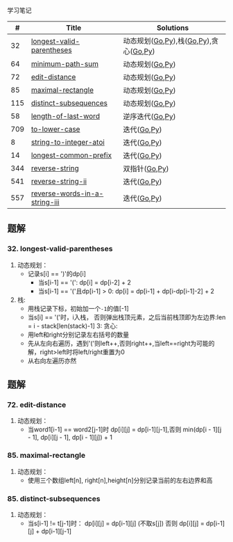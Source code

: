 学习笔记


|#|Title|Solutions|
|---|---|------|
|32|[longest-valid-parentheses](https://leetcode-cn.com/problems/longest-valid-parentheses) | 动态规划([Go](../Week_09/32/longest_valid_parentheses.go),[Py](../Week_09/32/longest_valid_parentheses.py)),栈([Go](../Week_09/32/longest_valid_parentheses2.go),[Py](../Week_09/32/longest_valid_parentheses2.py)),贪心([Go](../Week_09/32/longest_valid_parentheses3.go),[Py](../Week_09/32/longest_valid_parentheses3.py))|
|64|[minimum-path-sum](https://leetcode-cn.com/problems/minimum-path-sum) | 动态规划([Go](64/minimum_path_sum.go),[Py](64/minimum_path_sum.py))|
|72|[edit-distance](https://leetcode-cn.com/problems/edit-distance) | 动态规划([Go](72/edit_distance.go),[Py](72/edit_distance.py))|
|85|[maximal-rectangle](https://leetcode-cn.com/problems/maximal-rectangle) | 动态规划([Go](85/maximal_rectangle.go),[Py](85/maximal_rectangle.py))|
|115|[distinct-subsequences](https://leetcode-cn.com/problems/distinct-subsequences) | 动态规划([Go](115/distinct_subsequences.go),[Py](115/distinct_subsequences.py))|
|58|[length-of-last-word](https://leetcode-cn.com/problems/length-of-last-word) | 逆序迭代([Go](58/length_of_last_word.go),[Py](58/length_of_last_word.py))|
|709|[to-lower-case](https://leetcode-cn.com/problems/to-lower-case) | 迭代([Go](709/to_lower_case.go),[Py](709/to_lower_case.py))|
|8|[string-to-integer-atoi](https://leetcode-cn.com/problems/string-to-integer-atoi) | 迭代([Go](8/string_to_integer_atoi.go),[Py](8/string_to_integer_atoi.py))|
|14|[longest-common-prefix](https://leetcode-cn.com/problems/longest-common-prefix) | 迭代([Go](14/longest_common_prefix.go),[Py](14/longest_common_prefix.py))|
|344|[reverse-string](https://leetcode-cn.com/problems/reverse-string) | 双指针([Go](344/reverse_string.go),[Py](344/reverse_string.py))|
|541|[reverse-string-ii](https://leetcode-cn.com/problems/reverse-string-ii) | 迭代([Go](../Week_09/541/reverse_string_ii.go),[Py](../Week_09/541/reverse_string_ii.py))|
|557|[reverse-words-in-a-string-iii](https://leetcode-cn.com/problems/reverse-words-in-a-string-iii) | 迭代([Go](../Week_09/557/reverse_words_in_a_string_iii.go),[Py](../Week_09/557/reverse_words_in_a_string_iii.py))|



## 题解

### 32. longest-valid-parentheses

1. 动态规划：
    - 记录s[i] == ')'的dp[i]
      - 当s[i-1] == '(': dp[i] = dp[i-2] + 2
      - 当s[i-1] == '('且dp[i-1] > 0: dp[i] = dp[i-1] + dp[i-dp[i-1]-2] + 2
2. 栈: 
    - 用栈记录下标，初始加一个`-1`的值[-1]
    - 当s[i] == '('时，i入栈， 否则弹出栈顶元素，之后当前栈顶即为左边界:len = i - stack[len(stack)-1]
3: 贪心:
    - 用left和right分别记录左右括号的数量
    - 先从左向右遍历，遇到'('则left++,否则right++,当left==right为可能的解，right>left时将left/right重置为0
    - 从右向左遍历亦然
    
    
## 题解

### 72. edit-distance

1. 动态规划：
    - 当word1[i-1] == word2[j-1]时 dp[i][j] = dp[i-1][j-1],否则 min(dp[i - 1][j - 1], dp[i][j - 1], dp[i - 1][j]) + 1
    
### 85. maximal-rectangle

1. 动态规划：
    - 使用三个数组left[n], right[n],height[n]分别记录当前的左右边界和高
    
### 85. distinct-subsequences

1. 动态规划：
    - 当s[i-1] != t[j-1]时： dp[i][j] = dp[i-1][j] (不取s[j]) 否则 dp[i][j] = dp[i-1][j] + dp[i-1][j-1]